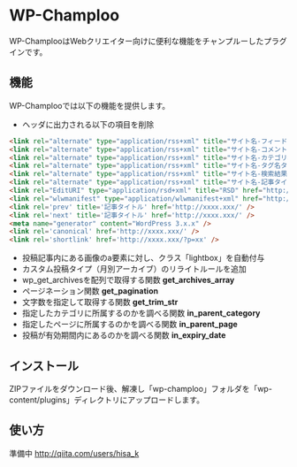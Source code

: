 # WP-Champloo

WP-ChamplooはWebクリエイター向けに便利な機能をチャンプルーしたプラグインです。

## 機能
WP-Champlooでは以下の機能を提供します。

* ヘッダに出力される以下の項目を削除
```html
<link rel="alternate" type="application/rss+xml" title="サイト名-フィード" href="http://xxxx.xxx/feed/" />
<link rel="alternate" type="application/rss+xml" title="サイト名-コメントフィード" href="http://xxxx.xxx/comments/feed/" />	
<link rel="alternate" type="application/rss+xml" title="サイト名-カテゴリ名カテゴリーのフィード" href="http://xxxx.xxx/category/xxxx/feed/" />
<link rel="alternate" type="application/rss+xml" title="サイト名-タグ名タグのフィード" href="http://xxxx.xxx/tag/xxxx/feed/" />
<link rel="alternate" type="application/rss+xml" title="サイト名-検索結果:記事タイトルフィード" href="http://xxxx.xxx/search/xxxx/feed/rss2/" />
<link rel="alternate" type="application/rss+xml" title="サイト名-記事タイトルのコメントのフィード" href="http://xxxx.xxx/feed/" />
<link rel="EditURI" type="application/rsd+xml" title="RSD" href="http://xxxx.xxx/xmlrpc.php?rsd" />
<link rel="wlwmanifest" type="application/wlwmanifest+xml" href="http://xxxx.xxx/wp-includes/wlwmanifest.xml" />
<link rel='prev' title='記事タイトル' href='http://xxxx.xxx/' />
<link rel='next' title='記事タイトル' href='http://xxxx.xxx/' />
<meta name="generator" content="WordPress 3.x.x" />
<link rel='canonical' href='http://xxxx.xxx/' />
<link rel='shortlink' href='http://xxxx.xxx/?p=xx' />
```
* 投稿記事内にある画像のa要素に対し、クラス「lightbox」を自動付与
* カスタム投稿タイプ（月別アーカイブ）のリライトルールを追加
* wp_get_archivesを配列で取得する関数 **get_archives_array**
* ページネーション関数 **get_pagination**
* 文字数を指定して取得する関数 **get_trim_str**
* 指定したカテゴリに所属するのかを調べる関数 **in_parent_category**
* 指定したページに所属するのかを調べる関数 **in_parent_page**
* 投稿が有効期間内にあるのかを調べる関数 **in_expiry_date**

## インストール
ZIPファイルをダウンロード後、解凍し「wp-champloo」フォルダを「wp-content/plugins」ディレクトリにアップロードします。

## 使い方
準備中
http://qiita.com/users/hisa_k